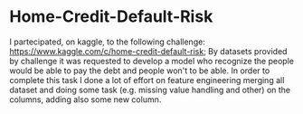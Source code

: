 # Home-Credit-Default-Risk
I partecipated, on kaggle, to the following challenge: https://www.kaggle.com/c/home-credit-default-risk; By datasets provided by challenge it was requested to develop a model who recognize the people would be able to pay the debt and people won't to be able. In order to complete this task I done a lot of effort on feature engineering merging all dataset and doing some task (e.g. missing value handling and other) on the columns, adding also some new column.
